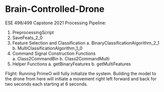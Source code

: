 # Brain-Controlled-Drone
ESE 498/499 Capstone 2021
Processing Pipeline:
1.	PreprocessingScript
2.	SaveFeats_2_0
3.	Feature Selection and Classification
a.	BinaryClassificationAlgorithm_2_1
b.	MultiClassificationAlgorithm_1_0
4.	Command Signal Construction Functions	
a.	Class2CommandBin
b.	Class2CommandMulti
5.	Helper Functions
a.	getBinaryFeatures
b.	getMultiFeatures

Flight: Running PrimeO will fully initialize the system.  Building the model to the drone from here will initiate a movement right left forward and back for two seconds each starting at 6 seconds.

